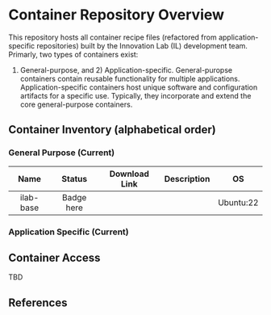 # Container Repository Overview

This repository hosts all container recipe files (refactored from application-specific repositories) 
built by the Innovation Lab (IL) development team.  Primarly, two types of containers exist:  
1) General-purpose, and 2) Application-specific.  General-puropse containers contain reusable 
functionality for multiple applications.  Application-specific containers host unique software 
and configuration artifacts for a specific use.  Typically, they incorporate and extend the 
core general-purpose containers.

## Container Inventory (alphabetical order)

### General Purpose (Current)

| Name           | Status         | Download Link| Description  | OS        |
| :------------: |:--------------:|:------------:|:------------:|:---------:|
| ilab-base      |   Badge here   |              |              | Ubuntu:22 |


### Application Specific (Current)


## Container Access

TBD

## References